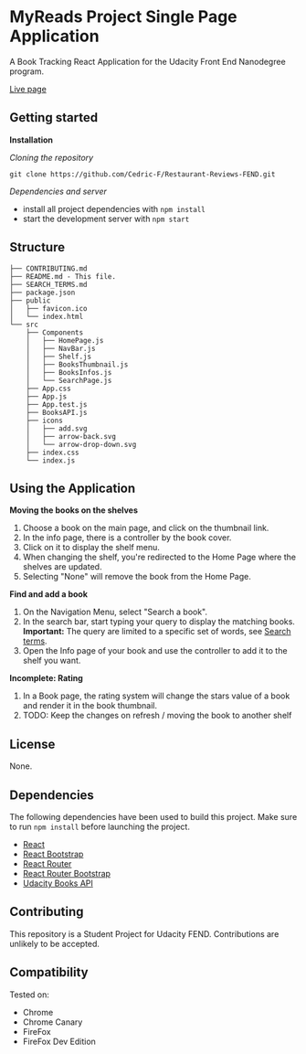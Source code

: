 # MyReads Project Single Page Application

A Book Tracking React Application for the Udacity Front End Nanodegree program.

[Live page](https://cedric-f.github.io/MyReads-React/)

## Getting started

**Installation**

_Cloning the repository_

```
git clone https://github.com/Cedric-F/Restaurant-Reviews-FEND.git
```

_Dependencies and server_

* install all project dependencies with `npm install`
* start the development server with `npm start`

## Structure

```
├── CONTRIBUTING.md
├── README.md - This file.
├── SEARCH_TERMS.md
├── package.json
├── public
│   ├── favicon.ico
│   └── index.html
└── src
    ├── Components
    │   ├── HomePage.js
    │   ├── NavBar.js
    │   ├── Shelf.js
    │   ├── BooksThumbnail.js
    │   ├── BooksInfos.js
    │   └── SearchPage.js
    ├── App.css
    ├── App.js
    ├── App.test.js
    ├── BooksAPI.js
    ├── icons
    │   ├── add.svg
    │   ├── arrow-back.svg
    │   └── arrow-drop-down.svg
    ├── index.css
    └── index.js
```

## Using the Application

**Moving the books on the shelves**

1. Choose a book on the main page, and click on the thumbnail link.
2. In the info page, there is a controller by the book cover.
3. Click on it to display the shelf menu.
4. When changing the shelf, you're redirected to the Home Page where the shelves are updated.
5. Selecting "None" will remove the book from the Home Page.

**Find and add a book**

1. On the Navigation Menu, select "Search a book".
2. In the search bar, start typing your query to display the matching books.
**Important:** The query are limited to a specific set of words, see [Search terms](./SEARCH_TERMS.md).
3. Open the Info page of your book and use the controller to add it to the shelf you want.

**Incomplete: Rating**

1. In a Book page, the rating system will change the stars value of a book and render it in the book thumbnail.
2. TODO: Keep the changes on refresh / moving the book to another shelf

## License

None.

## Dependencies

The following dependencies have been used to build this project.
Make sure to run `npm install` before launching the project.

* [React](https://github.com/facebook/React)
* [React Bootstrap](https://github.com/react-bootstrap/react-bootstrap)
* [React Router](https://github.com/ReactTraining/react-router)
* [React Router Bootstrap](https://github.com/react-bootstrap/react-router-bootstrap)
* [Udacity Books API](https://reactnd-books-api.udacity.com)

## Contributing

This repository is a Student Project for Udacity FEND. Contributions are unlikely to be accepted.

## Compatibility

Tested on:

* Chrome
* Chrome Canary
* FireFox
* FireFox Dev Edition
